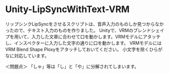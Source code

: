 # Unity-LipSyncWithText-VRM
リップシンクLipSyncをさせるスクリプトは、音声入力のものしか見つからなかったので、テキスト入力のものを作りました。
Unityで、VRMのブレンドシェイプを用いて、入力した文章に合わせて口を動かします。VRMモデルにアタッチし、インスペクターに入力した文字の通りに口を動かします。
VRMモデルにはVRM Blend Shape Ploxyをアタッチしておいてください。
小文字を除くひらがなに対応しています。

＜問題点＞
「しゃ」等は「し」と「や」に分解されてしまいます。
